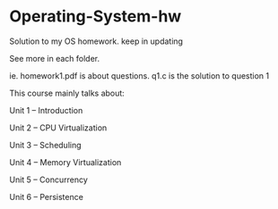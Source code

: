 # Operating-System-hw
Solution to my OS homework. keep in updating

See more in each folder.

ie. homework1.pdf is about questions.
q1.c is the solution to question 1

This course mainly talks about:

Unit 1 – Introduction

Unit 2 – CPU Virtualization

Unit 3 – Scheduling

Unit 4 – Memory Virtualization

Unit 5 – Concurrency

Unit 6 – Persistence



